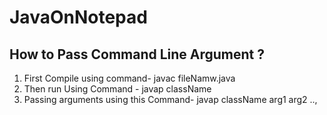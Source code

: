 # JavaOnNotepad
## How to Pass Command Line Argument ?
1. First Compile using command- javac fileNamw.java
2. Then run Using Command - javap className
3. Passing arguments using this Command- javap className arg1 arg2 ..,
